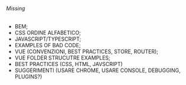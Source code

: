 ###### Missing
* BEM;
* CSS ORDINE ALFABETICO;
* JAVASCRIPT/TYPESCRIPT;
* EXAMPLES OF BAD CODE;
* VUE (CONVENZIONI, BEST PRACTICES, STORE, ROUTER);
* VUE FOLDER STRUCUTRE EXAMPLES;
* BEST PRACTICES (CSS, HTML, JAVSCRIPT)
* SUGGERIMENTI (USARE CHROME, USARE CONSOLE, DEBUGGING, PLUGINS?)
